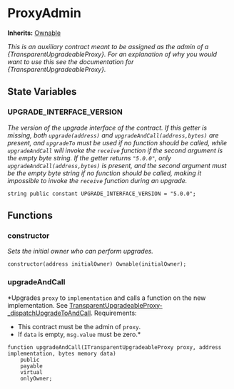 # ProxyAdmin
**Inherits:**
[Ownable](/lib/solady/src/auth/Ownable.sol/abstract.Ownable.md)

*This is an auxiliary contract meant to be assigned as the admin of a {TransparentUpgradeableProxy}. For an
explanation of why you would want to use this see the documentation for {TransparentUpgradeableProxy}.*


## State Variables
### UPGRADE_INTERFACE_VERSION
*The version of the upgrade interface of the contract. If this getter is missing, both `upgrade(address)`
and `upgradeAndCall(address,bytes)` are present, and `upgradeTo` must be used if no function should be called,
while `upgradeAndCall` will invoke the `receive` function if the second argument is the empty byte string.
If the getter returns `"5.0.0"`, only `upgradeAndCall(address,bytes)` is present, and the second argument must
be the empty byte string if no function should be called, making it impossible to invoke the `receive` function
during an upgrade.*


```solidity
string public constant UPGRADE_INTERFACE_VERSION = "5.0.0";
```


## Functions
### constructor

*Sets the initial owner who can perform upgrades.*


```solidity
constructor(address initialOwner) Ownable(initialOwner);
```

### upgradeAndCall

*Upgrades `proxy` to `implementation` and calls a function on the new implementation.
See [TransparentUpgradeableProxy-_dispatchUpgradeToAndCall](/lib/openzeppelin-contracts/contracts/proxy/transparent/TransparentUpgradeableProxy.sol/contract.TransparentUpgradeableProxy.md#_dispatchupgradetoandcall).
Requirements:
- This contract must be the admin of `proxy`.
- If `data` is empty, `msg.value` must be zero.*


```solidity
function upgradeAndCall(ITransparentUpgradeableProxy proxy, address implementation, bytes memory data)
    public
    payable
    virtual
    onlyOwner;
```

